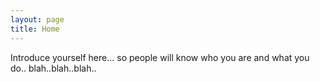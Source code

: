 ```yaml
---
layout: page
title: Home
---
```


Introduce yourself here... so people will know who you are and what you do.. blah..blah..blah..